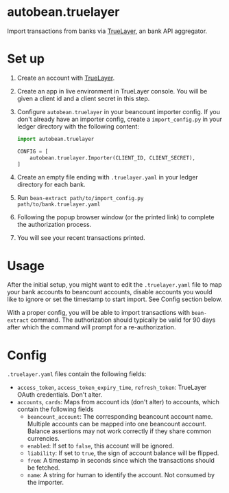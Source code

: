 # autobean.truelayer

Import transactions from banks via [TrueLayer](https://truelayer.com/), an bank API aggregator.

# Set up

1. Create an account with [TrueLayer](https://truelayer.com/).
1. Create an app in live environment in TrueLayer console. You will be given a client id and a client secret in this step.
1. Configure `autobean.truelayer` in your beancount importer config. If you don't already have an importer config, create a `import_config.py` in your ledger directory with the following content:

    ```py
    import autobean.truelayer

    CONFIG = [
        autobean.truelayer.Importer(CLIENT_ID, CLIENT_SECRET),
    ]
    ```
1. Create an empty file ending with `.truelayer.yaml` in your ledger directory for each bank.
1. Run `bean-extract path/to/import_config.py path/to/bank.truelayer.yaml`
1. Following the popup browser window (or the printed link) to complete the authorization process.
1. You will see your recent transactions printed.

# Usage

After the initial setup, you might want to edit the `.truelayer.yaml` file to map your bank accounts to beancount accounts, disable accounts you would like to ignore or set the timestamp to start import. See Config section below.

With a proper config, you will be able to import transactions with `bean-extract` command. The authorization should typically be valid for 90 days after which the command will prompt for a re-authorization.

# Config

`.truelayer.yaml` files contain the following fields:

* `access_token`, `access_token_expiry_time`, `refresh_token`: TrueLayer OAuth credentials. Don't alter.
* `accounts`, `cards`: Maps from account ids (don't alter) to accounts, which contain the following fields
    * `beancount_account`: The corresponding beancount account name. Multiple accounts can be mapped into one beancount account. Balance assertions may not work correctly if they share common currencies.
    * `enabled`: If set to `false`, this account will be ignored.
    * `liability`: If set to `true`, the sign of account balance will be flipped.
    * `from`: A timestamp in seconds since which the transactions should be fetched.
    * `name`: A string for human to identify the account. Not consumed by the importer.
